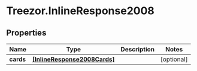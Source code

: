 # Treezor.InlineResponse2008

## Properties
Name | Type | Description | Notes
------------ | ------------- | ------------- | -------------
**cards** | [**[InlineResponse2008Cards]**](InlineResponse2008Cards.md) |  | [optional] 
